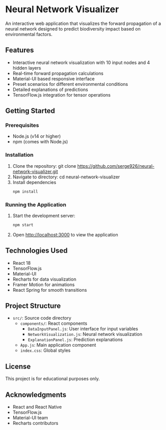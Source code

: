 # Neural Network Visualizer

An interactive web application that visualizes the forward propagation of a neural network designed to predict biodiversity impact based on environmental factors.

## Features

- Interactive neural network visualization with 10 input nodes and 4 hidden layers
- Real-time forward propagation calculations
- Material-UI based responsive interface
- Preset scenarios for different environmental conditions
- Detailed explanations of predictions
- TensorFlow.js integration for tensor operations

## Getting Started

### Prerequisites

- Node.js (v14 or higher)
- npm (comes with Node.js)

### Installation

1. Clone the repository: git clone https://github.com/serge926/neural-network-visualizer.git
2. Navigate to directory: cd neural-network-visualizer
3. Install dependencies
   ```bash
   npm install
   ```

### Running the Application

1. Start the development server:
   ```bash
   npm start
   ```
2. Open [http://localhost:3000](http://localhost:3000) to view the application

## Technologies Used

- React 18
- TensorFlow.js
- Material-UI
- Recharts for data visualization
- Framer Motion for animations
- React Spring for smooth transitions

## Project Structure

- `src/`: Source code directory
  - `components/`: React components
    - `DataInputPanel.js`: User interface for input variables
    - `NetworkVisualization.js`: Neural network visualization
    - `ExplanationPanel.js`: Prediction explanations
  - `App.js`: Main application component
  - `index.css`: Global styles

## License

This project is for educational purposes only.

## Acknowledgments

- React and React Native
- TensorFlow.js
- Material-UI team
- Recharts contributors

